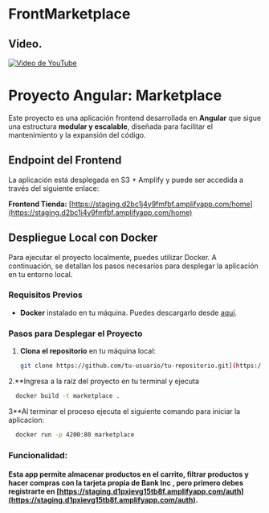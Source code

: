 # FrontMarketplace

## Video.
[![Video de YouTube](https://img.youtube.com/vi/0HygzS95JYQ/maxresdefault.jpg)](https://youtu.be/0HygzS95JYQ)

# Proyecto Angular: Marketplace

Este proyecto es una aplicación frontend desarrollada en **Angular** que sigue una estructura **modular y escalable**, diseñada para facilitar el mantenimiento y la expansión del código.

## Endpoint del Frontend

La aplicación está desplegada en S3 + Amplify y puede ser accedida a través del siguiente enlace:

**Frontend Tienda:** [https://staging.d2bc1j4y9fmfbf.amplifyapp.com/home](https://staging.d2bc1j4y9fmfbf.amplifyapp.com/home)

## Despliegue Local con Docker

Para ejecutar el proyecto localmente, puedes utilizar Docker. A continuación, se detallan los pasos necesarios para desplegar la aplicación en tu entorno local.

### Requisitos Previos

- **Docker** instalado en tu máquina. Puedes descargarlo desde [aquí](https://www.docker.com/get-started).

### Pasos para Desplegar el Proyecto

1. **Clona el repositorio** en tu máquina local:

   ```bash
   git clone https://github.com/tu-usuario/tu-repositorio.git](https://github.com/jadodev/front-marketplace.git
   ```

2.**Ingresa a la raíz del proyecto en tu terminal y ejecuta 

```bash
  docker build -t marketplace .
```

3**Al terminar el proceso ejecuta el siguiente comando para iniciar la aplicacion:

```bash
  docker run -p 4200:80 marketplace
```
### Funcionalidad:

#### Esta app permite almacenar productos en el carrito, filtrar productos y hacer compras con la tarjeta propia de **Bank Inc** , pero primero debes registrarte en [https://staging.d1pxievg15tb8f.amplifyapp.com/auth](https://staging.d1pxievg15tb8f.amplifyapp.com/auth).











